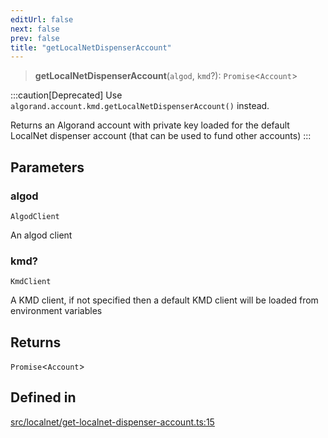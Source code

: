 ```yaml
---
editUrl: false
next: false
prev: false
title: "getLocalNetDispenserAccount"
---
```


> **getLocalNetDispenserAccount**(`algod`, `kmd`?): `Promise`\<`Account`\>

:::caution[Deprecated]
Use `algorand.account.kmd.getLocalNetDispenserAccount()` instead.

Returns an Algorand account with private key loaded for the default LocalNet dispenser account (that can be used to fund other accounts)
:::

## Parameters

### algod

`AlgodClient`

An algod client

### kmd?

`KmdClient`

A KMD client, if not specified then a default KMD client will be loaded from environment variables

## Returns

`Promise`\<`Account`\>

## Defined in

[src/localnet/get-localnet-dispenser-account.ts:15](https://github.com/algorandfoundation/algokit-utils-ts/blob/e57e96ab17213653e656688e8d7251c0107554cf/src/localnet/get-localnet-dispenser-account.ts#L15)
